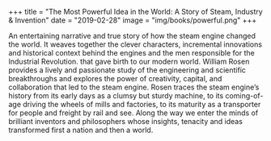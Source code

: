 +++
title = "The Most Powerful Idea in the World: A Story of Steam, Industry & Invention"
date = "2019-02-28"
image = "img/books/powerful.png"
+++

An entertaining narrative and true story of how the steam engine changed the world. It weaves together the clever characters, incremental innovations and historical context behind the engines and the men responsible for the Industrial Revolution. that gave birth to our modern world. William Rosen provides a lively and passionate study of the engineering and scientific breakthroughs and explores the power of creativity, capital, and collaboration that led to the steam engine. Rosen traces the steam engine’s history from its early days as a clumsy but sturdy machine, to its coming-of-age driving the wheels of mills and factories, to its maturity as a transporter for people and freight by rail and see. Along the way we enter the minds of brilliant inventors and philosophers whose insights, tenacity and ideas transformed first a nation and then a world.

<!--more-->
